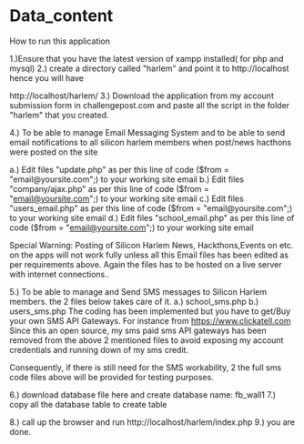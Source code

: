 # Data_content


How to run this application

1.)Ensure that you have the latest version of xampp installed( for php and mysql)
2.) create a directory called "harlem" and point it to http://localhost hence you will have

http://localhost/harlem/
3.) Download the application from my account submission form in challengepost.com and paste all the script 
in the folder "harlem" that you created.


4.) To be able to manage Email Messaging System and to be able to send email notifications to all silicon harlem members when post/news hacthons were posted on the site

a.) Edit files "update.php" as per this line of code ($from = "email@yoursite.com";) to your working site email
b.) Edit files "company/ajax.php" as per this line of code ($from = "email@yoursite.com";) to your working site email
c.) Edit files "users_email.php" as per this line of code ($from = "email@yoursite.com";) to your working site email
d.) Edit files "school_email.php" as per this line of code ($from = "email@yoursite.com";) to your working site email



Special Warning: Posting of Silicon Harlem News, Hackthons,Events on etc. on the apps will not work fully unless all this Email files has been edited
as per requirements above. Again the files has to be hosted on a live server with internet connections..






5.) To be able to manage and Send SMS messages to Silicon Harlem members. the 2 files below takes care of it.
a.) school_sms.php
b.) users_sms.php
The coding has been implemented but you have to get/Buy your own SMS API Gateways. For instance from https://www.clickatell.com
Since this an open source, my sms paid sms API gateways has been removed from the above 2 mentioned files to avoid
exposing my account credentials and running down of my sms credit.

Consequently, if there is still need for the SMS workability, 2 the full sms code files above 
will be provided for testing purposes.
 


6.) download database file here and create database name: fb_wall1
7.) copy all the database table to create table

8.) call up the browser and run http://localhost/harlem/index.php
9.) you are done.





